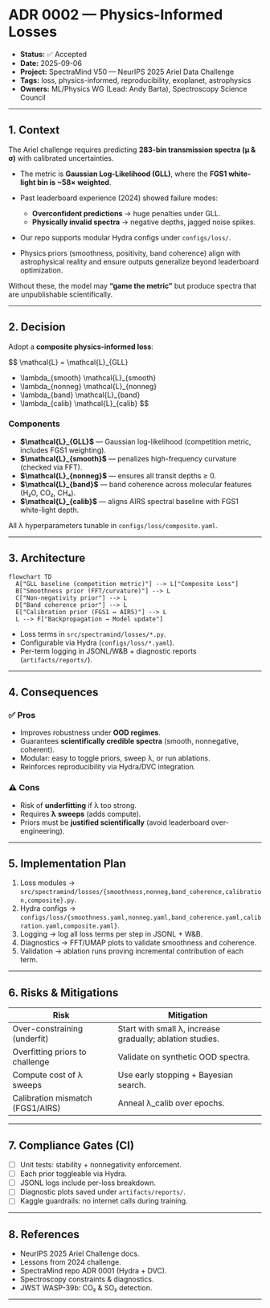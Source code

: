 # ADR 0002 — Physics-Informed Losses

* **Status:** ✅ Accepted
* **Date:** 2025-09-06
* **Project:** SpectraMind V50 — NeurIPS 2025 Ariel Data Challenge
* **Tags:** loss, physics-informed, reproducibility, exoplanet, astrophysics
* **Owners:** ML/Physics WG (Lead: Andy Barta), Spectroscopy Science Council

---

## 1. Context

The Ariel challenge requires predicting **283-bin transmission spectra (μ & σ)** with calibrated uncertainties.

* The metric is **Gaussian Log-Likelihood (GLL)**, where the **FGS1 white-light bin is \~58× weighted**.
* Past leaderboard experience (2024) showed failure modes:

  * **Overconfident predictions** → huge penalties under GLL.
  * **Physically invalid spectra** → negative depths, jagged noise spikes.
* Our repo supports modular Hydra configs under `configs/loss/`.
* Physics priors (smoothness, positivity, band coherence) align with astrophysical reality and ensure outputs generalize beyond leaderboard optimization.

Without these, the model may **“game the metric”** but produce spectra that are unpublishable scientifically.

---

## 2. Decision

Adopt a **composite physics-informed loss**:

$$
\mathcal{L} = \mathcal{L}_{GLL}
+ \lambda_{smooth} \mathcal{L}_{smooth}
+ \lambda_{nonneg} \mathcal{L}_{nonneg}
+ \lambda_{band} \mathcal{L}_{band}
+ \lambda_{calib} \mathcal{L}_{calib}
$$

### Components

* **\$\mathcal{L}\_{GLL}\$** — Gaussian log-likelihood (competition metric, includes FGS1 weighting).
* **\$\mathcal{L}\_{smooth}\$** — penalizes high-frequency curvature (checked via FFT).
* **\$\mathcal{L}\_{nonneg}\$** — ensures all transit depths ≥ 0.
* **\$\mathcal{L}\_{band}\$** — band coherence across molecular features (H₂O, CO₂, CH₄).
* **\$\mathcal{L}\_{calib}\$** — aligns AIRS spectral baseline with FGS1 white-light depth.

All λ hyperparameters tunable in `configs/loss/composite.yaml`.

---

## 3. Architecture

```mermaid
flowchart TD
  A["GLL baseline (competition metric)"] --> L["Composite Loss"]
  B["Smoothness prior (FFT/curvature)"] --> L
  C["Non-negativity prior"] --> L
  D["Band coherence prior"] --> L
  E["Calibration prior (FGS1 ↔ AIRS)"] --> L
  L --> F["Backpropagation → Model update"]
```

* Loss terms in `src/spectramind/losses/*.py`.
* Configurable via Hydra (`configs/loss/*.yaml`).
* Per-term logging in JSONL/W\&B + diagnostic reports (`artifacts/reports/`).

---

## 4. Consequences

### ✅ Pros

* Improves robustness under **OOD regimes**.
* Guarantees **scientifically credible spectra** (smooth, nonnegative, coherent).
* Modular: easy to toggle priors, sweep λ, or run ablations.
* Reinforces reproducibility via Hydra/DVC integration.

### ⚠️ Cons

* Risk of **underfitting** if λ too strong.
* Requires **λ sweeps** (adds compute).
* Priors must be **justified scientifically** (avoid leaderboard over-engineering).

---

## 5. Implementation Plan

1. Loss modules → `src/spectramind/losses/{smoothness,nonneg,band_coherence,calibration,composite}.py`.
2. Hydra configs → `configs/loss/{smoothness.yaml,nonneg.yaml,band_coherence.yaml,calibration.yaml,composite.yaml}`.
3. Logging → log all loss terms per step in JSONL + W\&B.
4. Diagnostics → FFT/UMAP plots to validate smoothness and coherence.
5. Validation → ablation runs proving incremental contribution of each term.

---

## 6. Risks & Mitigations

| Risk                             | Mitigation                                                |
| -------------------------------- | --------------------------------------------------------- |
| Over-constraining (underfit)     | Start with small λ, increase gradually; ablation studies. |
| Overfitting priors to challenge  | Validate on synthetic OOD spectra.                        |
| Compute cost of λ sweeps         | Use early stopping + Bayesian search.                     |
| Calibration mismatch (FGS1/AIRS) | Anneal λ\_calib over epochs.                              |

---

## 7. Compliance Gates (CI)

* [ ] Unit tests: stability + nonnegativity enforcement.
* [ ] Each prior toggleable via Hydra.
* [ ] JSONL logs include per-loss breakdown.
* [ ] Diagnostic plots saved under `artifacts/reports/`.
* [ ] Kaggle guardrails: no internet calls during training.

---

## 8. References

* NeurIPS 2025 Ariel Challenge docs.
* Lessons from 2024 challenge.
* SpectraMind repo ADR 0001 (Hydra + DVC).
* Spectroscopy constraints & diagnostics.
* JWST WASP-39b: CO₂ & SO₂ detection.

---

